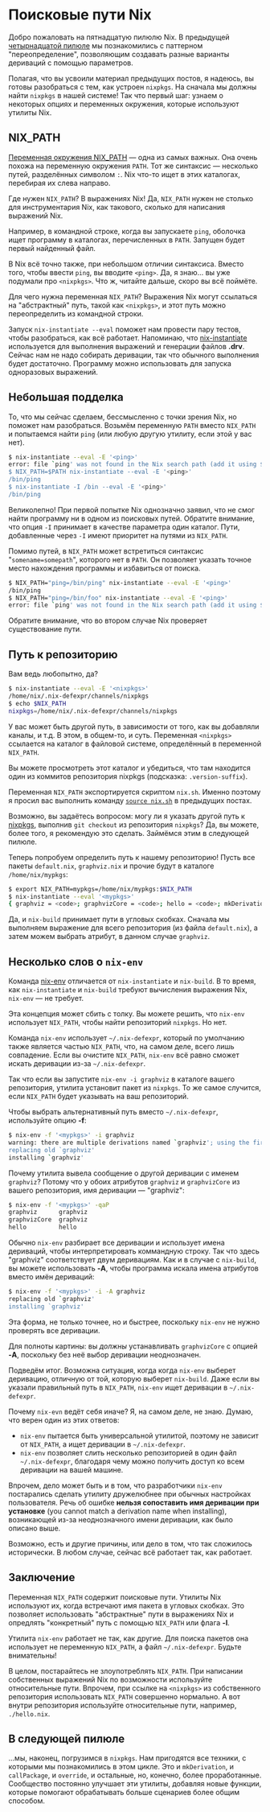 # Поисковые пути Nix

Добро пожаловать на пятнадцатую пилюлю Nix.
В предыдущей [четырнадцатой пилюле](14-override-design-pattern.md) мы познакомились с паттерном "переопределение", позволяющим создавать разные варианты дериваций с помощью параметров.

Полагая, что вы усвоили материал предыдущих постов, я надеюсь, вы готовы разобраться с тем, как устроен `nixpkgs`.
На сначала мы должны найти `nixpkgs` в нашей системе!
Так что первый шаг: узнаем о некоторых опциях и переменных окружения, которые используют утилиты Nix.

## NIX_PATH

[Переменная окружения NIX_PATH](https://nixos.org/manual/nix/stable/command-ref/env-common.html) — одна из самых важных.
Она очень похожа на переменную окружения `PATH`.
Тот же синтаксис — несколько путей, разделённых символом `:`.
Nix что-то ищет в этих каталогах, перебирая их слева направо.

Где нужен `NIX_PATH`?
В выражениях Nix!
Да, `NIX_PATH` нужен не столько для инструментария Nix, как такового, сколько для написания выражений Nix.

Например, в командной строке, когда вы запускаете `ping`, оболочка ищет программу в каталогах, перечисленных в `PATH`.
Запущен будет первый найденный файл.

В Nix всё точно также, при небольшом отличии синтаксиса.
Вместо того, чтобы ввести `ping`, вы вводите `<ping>`.
Да, я знаю... вы уже подумали про `<nixpkgs>`.
Что ж, читайте дальше, скоро вы всё поймёте.

Для чего нужна переменная `NIX_PATH`?
Выражения Nix могут ссылаться на "абстрактный" путь, такой как `<nixpkgs>`, и этот путь можно переопределить из командной строки.

Запуск `nix-instantiate --eval` поможет нам провести пару тестов, чтобы разобраться, как всё работает.
Напоминаю, что [nix-instantiate](https://nixos.org/manual/nix/stable/command-ref/nix-instantiate.html) используется для выполнения выражений и генерации файлов **.drv**.
Сейчас нам не надо собирать деривации, так что обычного выполнения будет достаточно.
Программу можно использовать для запуска одноразовых выражений.

## Небольшая подделка

То, что мы сейчас сделаем, бессмысленно с точки зрения Nix, но поможет нам разобраться.
Возьмём переменную `PATH` вместо `NIX_PATH` и попытаемся найти `ping` (или любую другую утилиту, если этой у вас нет).

```bash
$ nix-instantiate --eval -E '<ping>'
error: file `ping' was not found in the Nix search path (add it using $NIX_PATH or -I)
$ NIX_PATH=$PATH nix-instantiate --eval -E '<ping>'
/bin/ping
$ nix-instantiate -I /bin --eval -E '<ping>'
/bin/ping
```

Великолепно!
При первой попытке Nix однозначно заявил, что не смог найти программу ни в одном из поисковых путей.
Обратите внимание, что опция `-I` принимает в качестве параметра один каталог.
Пути, добавленные через `-I` имеют приоритет на путями из `NIX_PATH`.

Помимо путей, в `NIX_PATH` может встретиться синтаксис "`somename=somepath`", которого нет в `PATH`.
Он позволяет указать точное место нахождения программы и избавиться от поиска.

```bash
$ NIX_PATH="ping=/bin/ping" nix-instantiate --eval -E '<ping>'
/bin/ping
$ NIX_PATH="ping=/bin/foo" nix-instantiate --eval -E '<ping>'
error: file `ping' was not found in the Nix search path (add it using $NIX_PATH or -I)
```

Обратите внимание, что во втором случае Nix проверяет существование пути.

## Путь к репозиторию

Вам ведь любопытно, да?

```bash
$ nix-instantiate --eval -E '<nixpkgs>'
/home/nix/.nix-defexpr/channels/nixpkgs
$ echo $NIX_PATH
nixpkgs=/home/nix/.nix-defexpr/channels/nixpkgs
```

У вас может быть другой путь, в зависимости от того, как вы добавляли каналы, и т.д.
В этом, в общем-то, и суть.
Переменная `<nixpkgs>` ссылается на каталог в файловой системе, определённый в переменной `NIX_PATH`.

Вы можете просмотреть этот каталог и убедиться, что там находится один из коммитов репозитория nixpkgs (подсказка: `.version-suffix`).

Переменная `NIX_PATH` экспортируется скриптом `nix.sh`.
Именно поэтому я просил вас выполнить команду [`source nix.sh`]((https://nixos.org/manual/nix/stable/installation/env-variables.html)) в предыдущих постах.

Возможно, вы задаётесь вопросом: могу ли я указать другой путь к [nixpkgs](https://github.com/NixOS/nixpkgs), выполнив `git checkout` из репозитория `nixpkgs`?
Да, вы можете, более того, я рекомендую это сделать.
Займёмся этим в следующей пилюле.

Теперь попробуем определить путь к нашему репозиторию!
Пусть все пакеты `default.nix`, `graphviz.nix` и прочие будут в каталоге `/home/nix/mypkgs`:

```bash
$ export NIX_PATH=mypkgs=/home/nix/mypkgs:$NIX_PATH
$ nix-instantiate --eval '<mypkgs>'
{ graphviz = <code>; graphvizCore = <code>; hello = <code>; mkDerivation = <code>; }
```

Да, и `nix-build` принимает пути в угловых скобках.
Сначала мы выполняем выражение для всего репозитория (из файла `default.nix`), а затем можем выбрать атрибут, в данном случае `graphviz`.

## Несколько слов о `nix-env`

Команда [nix-env](https://nixos.org/manual/nix/stable/command-ref/nix-env.html) отличается от `nix-instantiate` и `nix-build`.
В то время, как `nix-instantiate` и `nix-build` требуют вычисления выражения Nix, `nix-env` — не требует.

Эта концепция может сбить с толку.
Вы можете решить, что `nix-env` использует `NIX_PATH`, чтобы найти репозиторий `nixpkgs`.
Но нет.

Команда `nix-env` использует `~/.nix-defexpr`, который по умолчанию также является частью `NIX_PATH`, что, на самом деле, всего лишь совпадение.
Если вы очистите `NIX_PATH`, `nix-env` всё равно сможет искать деривации из-за `~/.nix-defexpr`.

Так что если вы запустите `nix-env -i graphviz` в каталоге вашего репозитория, утилита установит пакет из `nixpkgs`.
То же самое случится, если `NIX_PATH` будет указывать на ваш репозиторий.

Чтобы выбрать альтернативный путь вместо `~/.nix-defexpr`, используйте опцию **-f**:

```bash
$ nix-env -f '<mypkgs>' -i graphviz
warning: there are multiple derivations named `graphviz'; using the first one
replacing old `graphviz'
installing `graphviz'
```

Почему утилита вывела сообщение о другой деривации с именем `graphviz`?
Потому что у обоих атрибутов `graphviz` и `graphvizCore` из вашего репозитория, имя деривации — "graphviz":

```bash
$ nix-env -f '<mypkgs>' -qaP
graphviz      graphviz
graphvizCore  graphviz
hello         hello
```

Обычно `nix-env` разбирает все деривации и использует имена дериваций, чтобы интерпретировать коммандную строку.
Так что здесь "graphviz" соответствует двум деривациям.
Как и в случае с `nix-build`, вы можете использовать **-A**, чтобы программа искала имена атрибутов вместо имён дериваций:

```bash
$ nix-env -f '<mypkgs>' -i -A graphviz
replacing old `graphviz'
installing `graphviz'
```

Эта форма, не только точнее, но и быстрее, поскольку `nix-env` не нужно проверять все деривации.

Для полноты картины: вы *должны* устанавливать `graphvizCore` с опцией **-A**, поскольку без неё выбор деривации неоднозначен.

Подведём итог.
Возможна ситуация, когда когда `nix-env` выберет деривацию, отличную от той, которую выберет `nix-build`.
Даже если вы указали правильный путь в `NIX_PATH`, `nix-env` ищет деривации в `~/.nix-defexpr`.

Почему `nix-evn` ведёт себя иначе?
Я, на самом деле, не знаю.
Думаю, что верен один из этих ответов:

- `nix-env` пытается быть универсальной утилитой, поэтому не зависит от `NIX_PATH`, а ищет деривации в `~/.nix-defexpr`.
- `nix-env` позволяет слить несколько репозиторией в один файл `~/.nix-defexpr`, благодаря чему можно получить доступ ко всем деривации на вашей машине.

Впрочем, дело может быть и в том, что разработчики `nix-env` постарались сделать утилиту дружелюбнее при обычных настройках пользователя.
Речь об ошибке **нельзя сопоставить имя деривации при установке** (you cannot match a derivation name when installing), возникающей из-за неоднозначного имени деривации, как было описано выше.

Возможно, есть и другие причины, или дело в том, что так сложилось исторически.
В любом случае, сейчас всё работает так, как работает.

## Заключение

Переменная `NIX_PATH` содержит поисковые пути.
Утилиты Nix используют их, когда встречают имя пакета в угловых скобках.
Это позволяет использовать "абстрактные" пути в выражениях Nix и опредлять "конкретный" путь с помощью `NIX_PATH` или флага **-I**.

Утилита `nix-env` работает не так, как другие.
Для поиска пакетов она использует не переменную `NIX_PATH`, а файл `~/.nix-defexpr`.
Будьте внимательны!

В целом, постарайтесь не злоупотреблять `NIX_PATH`.
При написании собственных выражений Nix по возможности используйте относительные пути.
Впрочем, при ссылке на `<nixpkgs>` из собственного репозитория использовать `NIX_PATH` совершенно нормально.
А вот внутри репозитория используйте относительные пути, например, `./hello.nix`.

## В следующей пилюле

...мы, наконец, погрузимся в `nixpkgs`.
Нам пригодятся все техники, с которыми мы познакомились в этом цикле.
Это и `mkDerivation`, и `callPackage`, и `override`, и остальные, но, конечно, более проработанные.
Сообщество постоянно улучшает эти утилиты, добавляя новые функции, которые помогают обрабатывать больше сценариев более общим способом.
